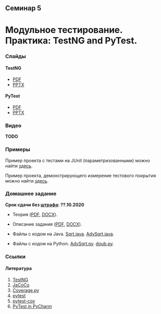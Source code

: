 Семинар 5
--
# Модульное тестирование. Практика: TestNG and PyTest.

### Слайды

#### TestNG

* [PDF](Seminar05-TestNG.pdf)
* [PPTX](Seminar05-TestNG.pptx)

#### PyTest

* [PDF](Seminar05-PyTest.pdf)
* [PPTX](Seminar05-PyTest.pptx)

### Видео

__TODO__

### Примеры 

Пример проекта с тестами на JUnit (параметризованными) можно найти [здесь](
https://github.com/andrewt0301/qa-testing-course/tree/master/seminars/seminar03/examples/parameterized).

Пример проекта, демонстрирующего измерение тестового покрытия можно найти [здесь](
https://github.com/andrewt0301/qa-testing-course/tree/master/seminars/seminar03/examples/coverage).

### Домашнее задание

__Срок сдачи без [штрафа](../../grading.md): ??.10.2020__

* Теория ([PDF](Seminar05Theory.pdf), [DOCX](Seminar05Theory.docx)).

* Описание задания ([PDF](HomeTasks04.pdf), [DOCX](HomeTasks04.docx)).

* Файлы с кодом на Java.
  [Sqrt.java](
  https://github.com/andrewt0301/qa-testing-course/blob/master/seminars/seminar05/java/Sqrt.java).
  [AdvSqrt.java](
  https://github.com/andrewt0301/qa-testing-course/blob/master/seminars/seminar05/java/AdvSqrt.java).

* Файлы с кодом на Python.
  [AdvSqrt.py](
  https://github.com/andrewt0301/qa-testing-course/blob/master/seminars/seminar05/python/AdvSqrt.py).
  [doub.py](
  https://github.com/andrewt0301/qa-testing-course/blob/master/seminars/seminar05/python/doub.py).

### Ссылки

#### Литература

1. [TestNG](https://testng.org)
1. [JaCoCo](https://www.jacoco.org)
1. [Coverage.py](https://coverage.readthedocs.io/en/coverage-5.3/)
1. [pytest](https://docs.pytest.org/en/stable/)
1. [pytest-cov](https://pytest-cov.readthedocs.io/en/latest/readme.html)
1. [PyTest in PyCharm](https://www.jetbrains.com/help/pycharm/pytest.html#enable-pytest)

